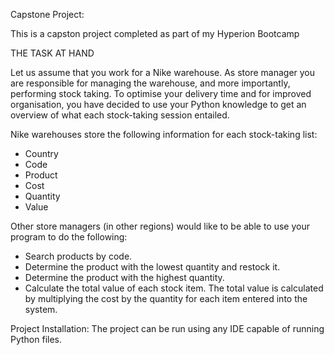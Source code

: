 
Capstone Project: 

This is a capston project completed as part of my Hyperion Bootcamp 

THE TASK AT HAND

Let us assume that you work for a Nike warehouse. As store manager you are responsible for managing the warehouse, and more importantly, performing stock taking. To optimise your delivery time and for improved organisation, you have decided to use your Python knowledge to get an overview of what each stock-taking session entailed.

Nike warehouses store the following information for each stock-taking list: 
- Country
- Code
- Product 
- Cost
- Quantity 
- Value

Other store managers (in other regions) would like to be able to use your program to do the following:

- Search products by code.
- Determine the product with the lowest quantity and restock it.
- Determine the product with the highest quantity.
- Calculate the total value of each stock item. The total value is calculated by
multiplying the cost by the quantity for each item entered into the system.


Project Installation: The project can be run using any IDE capable of running Python files.  






